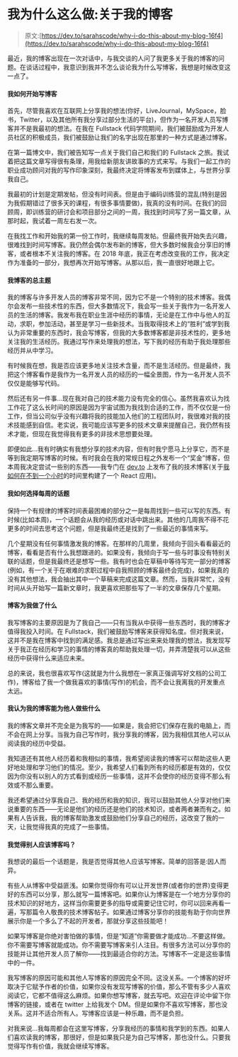 # 我为什么这么做:关于我的博客

> 原文:[https://dev.to/sarahscode/why-i-do-this-about-my-blog-16f4](https://dev.to/sarahscode/why-i-do-this-about-my-blog-16f4)

最近，我的博客出现在一次对话中，与我交谈的人问了我更多关于我的博客的问题。在谈话过程中，我意识到我并不怎么谈论我为什么写博客，我想是时候改变这一点了。

#### [](#how-i-got-started-blogging)我如何开始写博客

首先，尽管我喜欢在互联网上分享我的想法(你好，LiveJournal，MySpace，脸书，Twitter，以及其他所有我分享过部分生活的平台)，但作为一名开发人员写博客并不是我最初的想法。在我在 Fullstack 代码学院期间，我们被鼓励成为开发人员社区的积极成员，我们被鼓励让我们的名字出现在那里的一种方式是通过博客。

在第一篇博文中，我们被告知写一点关于我们自己和我们的 Fullstack 之旅。我试着把这篇文章写得很有条理，用我给新朋友讲故事的方式来写。与我们一起工作的职业成功顾问对我的写作印象深刻，我最终决定将博客发布到媒体上，与世界分享我自己。

我最初的计划是定期发帖，但没有时间表。但是由于编码训练营的混乱(特别是因为我假期错过了很多天的课程，有很多事情要做)，我真的没有时间。在我们的回顾周，即训练营的研讨会和项目部分之间的一周，我找到时间写了另一篇文章，从那时起，我试着一周左右发一次。

在我找工作和开始我的第一份工作时，我继续每周发帖。但最终我开始失去兴趣，很难找到时间写博客。我仍然会偶尔发布新的博客，但大多数时候我会分享旧的博客，或者根本不关注我的博客。在 2018 年底，我正在考虑改变我的工作，我决定作为准备的一部分，我想再次开始写博客。从那以后，我一直很好地跟上它。

#### [](#the-general-theme-of-my-blog)我博客的总主题

我的博客与许多开发人员的博客非常不同，因为它不是一个特别的技术博客。我偶尔会发布一些技术性的东西，但大多数情况下，我会写一些关于我作为一名开发人员的生活的博客。我发布我在职业生涯中经历的事情，无论是在工作中与他人的互动，求职，参加活动，甚至是学习一些新技术。当我取得技术上的“胜利”或学到我认为非常重要的东西时，我会写博客，但我的大多数博客都是非技术性的，更多地关注我的生活经历。我通过写作来处理我的想法，写下我的经历有助于我处理那些经历并从中学习。

有时候我在想，我是否应该更多地关注技术含量，而不是生活经历。但是最终，我把这个博客看作是我作为一名开发人员的经历的一幅全景图，作为一名开发人员不仅仅是能够写代码。

然后还有另一件事...现在我对自己的技术能力没有完全的信心。虽然我喜欢认为找工作花了这么长时间的原因是因为宇宙试图为我找到合适的工作，而不仅仅是一份工作，但当公司似乎没有兴趣将我的技能加入他们的工程团队时，我很难对我的技术技能感到自信。老实说，我可能应该写更多的技术文章来提醒自己，我仍然有技术才能，但现在我觉得我有更多的非技术思想要处理。

即便如此...我有时确实有我想分享的技术内容，但有时我宁愿马上分享它，而不是等到我定期写博客的时候。有时我会在我的常规日程之外发布一个“奖金”博客，但本周我决定尝试一些别的东西——我专门在 [dev.to](https://dev.to/sarahscode) 上发布了我的技术博客(关于[我如何在不到一个小时](https://dev.to/sarahscode/building-something-fast-and-easy-in-react-1312)的时间里构建了一个 React 应用)。

#### [](#how-i-choose-each-weeks-topic)我如何选择每周的话题

保持一个有规律的博客时间表最困难的部分之一是每周找到一些可以写的东西。有时候(比如本周)，一个话题会从我的经历或对话中跳出来。其他的几周我不得不花更多的时间去思考这个问题，但是我最终还是找到了一些最近的事情来写。

几个星期没有任何事情激发我的博客。在那样的几周里，我倾向于回头看看最近的博客，看看是否有什么我想跟进的。如果没有，我倾向于写一些与时事没有特别关联的话题，但是我最终还是想写一些。我有时也会在草稿中等待写完一部分的博客(例如，有一个关于在艰难的求职过程中自我照顾的博客最终会完成)，如果我真的没有其他想法，我会抽出其中一个草稿来完成这篇文章。然而，当我非常忙，没有时间从头开始写一篇新文章时，我更喜欢把那些写了一半的文章保存几个星期。

#### [](#what-blogging-does-for-me)博客为我做了什么

我写博客的主要原因是为了我自己——只有当我从中获得一些东西时，我的博客才值得我投入时间。在 Fullstack，我们被鼓励写博客来获得知名度。但对我来说，这并不是我在博客中找到的满足感。我总是通过写出来来处理我的想法，我发现写关于我正在经历和学习的事情的博客真的帮助我处理一切，并弄清楚我可以从这些经历中获得什么来适应未来。

总的来说，我也很喜欢写作(这就是为什么我想在一家真正强调写好文档的公司工作)，博客给了我一个做我喜欢的事情(写作)的机会，而不会让我离我的开发重点太远。

#### 我认为我的博客能为他人做些什么

我的博客文章并不完全是为我写的——如果是，我会把它们保存在我的电脑上，而不会在网上分享。当我为自己写作时，我分享我的博客，因为我相信其他人可以从阅读我的经历中受益。

我知道还有其他人经历着和我相似的事情，我希望阅读我的博客可以帮助这些人更好地处理和学习他们的情况。至少，我希望人们看到所有的经历都是有效的，仅仅因为你没有以别人的方式看到或经历一些事情，这并不会使你的经历变得不那么有效或不那么重要。

我还希望通过分享我自己、我的经历和我的知识，我可以鼓励其他人分享对他们来说重要的东西——无论是他们的经历还是他们的技术知识，或者两者兼而有之。如果有人告诉我，我的博客帮助激发或鼓励他们分享自己的经历，这改变了我的一天，让我觉得我真的完成了一些事情。

#### [](#do-i-think-others-should-blog)我觉得别人应该博客吗？

我想说的最后一个话题是，我是否觉得其他人应该写博客。简单的回答是:因人而异。

有些人从博客中受益匪浅。如果你觉得你有可以让开发世界(或者你的世界)变得更好的东西可以分享，那么就写一篇博客吧。如果你认为博客是在一个地方分享你的技术知识的好地方，这样当你需要更多的指导或需要记住它时，你可以回来再看一遍，写那篇令人敬畏的技术博客帖子。如果通过博客分享你的技能有助于你向世界展示你是一个多么了不起的开发者，那就分享这些技能吧！

如果写博客是你绝对害怕做的事情，但是“知道”你需要做才能成功...不要这样做。你不需要写博客就能成功。你不需要写博客来引人注目。有很多方法可以分享你的技能并让其他开发人员了解你——找到最适合你的方法。写博客不一定是这些事情中的一件。

我写博客的原因可能和其他人写博客的原因完全不同。这没关系。一个博客的好坏取决于它赋予作者的价值，如果你没有发现写博客的价值，那么不管有多少人喜欢阅读它，它都不值得这么麻烦。如果你想写博客，就去写吧。欢迎在评论中留下你博客的链接，或者在 twitter 上给我发个 DM。但是如果你不喜欢写博客，那也没关系。这并不适合所有人。写博客应该是一种乐趣，而不是负担。

对我来说...我每周都会在这里写博客，分享我经历的事情和我学到的东西。如果人们喜欢读我的博客，那很好，但是如果我只是为自己写博客，那也没什么。只要我觉得写作有价值，我就会继续写博客。